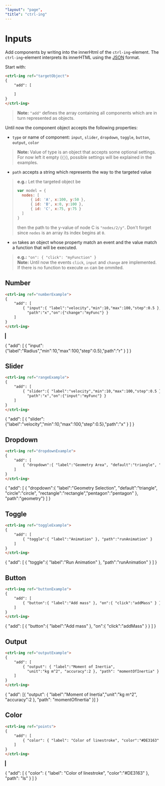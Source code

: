 ```yaml
---
"layout": "page",
"title": "ctrl-ing"
---
```


<script src="./bin/canvasInteractor.js"></script>

# Inputs

Add components by writing into the innerHtml of the `ctrl-ing`-element. The `ctrl-ing`-element interprets its innerHTML using the [JSON](https://developer.mozilla.org/en-US/docs/Web/JavaScript/Reference/Global_Objects/JSON) format.

Start with:

```HTML
<ctrl-ing ref="targetObject">
{
    "add": [

    ]
}
</ctrl-ing>
```

> **Note:** `"add"` defines the array containing all components which are in turn represented as objects.

Until now the component object accepts the following properties:

* `type` or name of component: `input`, `slider`, `dropdown`, `toggle`, `button`, `output`, `color`
> **Note:** Value of type is an object that accepts some optional settings. For now left it empty (`{}`), possible settings will be explained in the examples.
* `path` accepts a string which represents the way to the targeted value
> **e.g.:** Let the targeted object be
> ```JavaScript
> var model = {
>   nodes: [ 
>       { id: 'A', x:100, y:50 },
>       { id: 'B', x:0, y:100 },
>       { id: 'C', x:75, y:75 }
>   ]
> }
> ```
> then the path to the y-value of node C is `"nodes/2/y"`. Don't forget since `nodes` is an array its index begins at `0`.
* `on` takes an object whose property match an event and the value match a function that will be executed.
> **e.g.:** `"on": { "click": "myFunction" }`<br>
> **Note:** Until now the events `click`, `input` and `change` are implemented. If there is no function to execute `on` can be ommited.

## Number <span id="number">

```HTML
<ctrl-ing ref="numberExample">
{
    "add": [
        { "input":{ "label":"velocity","min":10,"max":100,"step":0.5 },
          "path":"x","on":{"change":"myFunc"} }
    ]
}
</ctrl-ing>
```

<canvas id="numberDemo" width="750" height="100" style="border:1px solid black;"></canvas>

<script>
    var circle =  {x:0,y:0,r:60,fs:'lightgreen'};
    const ctxNumEx = document.getElementById('numberDemo').getContext('2d');
    const interactor = canvasInteractor.create(ctxNumEx,{x:175,y:50,cartesian:true});
    const cir = g2().clr().view(interactor.view).grid().cir(circle);
    interactor.on('tick', (e) => { cir.exe(ctxNumEx); })
              .startTimer();
</script>

<ctrl-ing ref="circle">
{
    "add": [ { "input":{"label":"Radius","min":10,"max":100,"step":0.5},"path":"r" } ]
}
</ctrl-ing>

## Slider <span id="slider">

<script>var rangeExample = { x:10 }</script>

```HTML
<ctrl-ing ref="rangeExample">
{
    "add": [
        { "slider":{ "label":"velocity","min":10,"max":100,"step":0.5 },
          "path":"x","on":{"input":"myFunc"} }
    ]
}
</ctrl-ing>
```

<ctrl-ing ref="rangeExample">
{
    "add": [ { "slider":{"label":"velocity","min":10,"max":100,"step":0.5},"path":"x" } ]
}
</ctrl-ing>

## Dropdown <span id="dropdown">

<script>var dropdownExample = { geometry: 'triangle' }</script>

```HTML
<ctrl-ing ref="dropdownExample">
{
    "add": [
        { "dropdown":{ "label":"Geometry Area", "default":"triangle", "circle":"circle", "rectangle":"rectangle","pentagon":"pentagon" }, "path":"geometry" }
    ]
}
</ctrl-ing>
```

<ctrl-ing ref="dropdownExample">
{
    "add": [
        { "dropdown":{ "label":"Geometry Selection", "default":"triangle", "circle":"circle", "rectangle":"rectangle","pentagon":"pentagon" }, "path":"geometry"}
    ]
}
</ctrl-ing>

## Toggle <span id="toggle">

<script>var toggleExample = { runAnimation: false }</script>

```HTML
<ctrl-ing ref="toggleExample">
{
    "add": [ 
        { "toggle":{ "label":"Animation" }, "path":"runAnimation" } 
    ]
}
</ctrl-ing>
```

<ctrl-ing ref="toggleExample">
{
    "add": [ { "toggle":{ "label":"Run Animation" }, "path":"runAnimation" } ]
}
</ctrl-ing>

## Button <span id="button">

<script>var buttonExample = {}</script>

```HTML
<ctrl-ing ref="buttonExample">
{
    "add": [ 
        { "button":{ "label":"Add mass" }, "on":{ "click":"addMass" } } 
    ]
}
</ctrl-ing>
```

<ctrl-ing ref="buttonExample">
{
    "add": [ { "button":{ "label":"Add mass" }, "on":{ "click":"addMass" } } ]
}
</ctrl-ing>

## Output <span id="output">

<script>var outputExample =  {momentOfInertia: 1000.123456789 }</script>

```HTML
<ctrl-ing ref="outputExample">
{
    "add": [ 
        { "output": { "label":"Moment of Inertia",
          "unit":"kg m^2", "accuracy":2 }, "path": "momentOfInertia" }
    ]
}
</ctrl-ing>
```

<ctrl-ing ref="outputExample">
{
    "add": [{ "output": { "label":"Moment of Inertia","unit":"kg m^2", "accuracy":2 }, "path": "momentOfInertia" }]
}
</ctrl-ing>

## Color <span id="color">

```HTML
<ctrl-ing ref="points">
{
    "add": [ 
        { "color": { "label": "Color of linestroke", "color":"#DE3163" }, "path": "ls" }
    ]
}
</ctrl-ing>
```

<canvas id="colorDemo" width="750" height="100" style="border:1px solid black;"></canvas>

<script>
    const ctxColor = document.getElementById('colorDemo').getContext('2d');
    var points = {pts:[{x:200,y:0}],ls:'#DE3163',lw:3};
    //const ply = g2().ply({pts:points,ls:colorExample.color,lw:3});
    const ply = g2().del().clr().view(interactor.view).grid().ply(points);
    let i = 0;
    let forward = true;
    interactor.on('tick', (e) => {
        i+=0.5;
        forward ? points.pts.push({x: Math.cos(Math.PI * i / 60 ) * 200, y: Math.sin(Math.PI * i / 20) * 40}) : points.pts.shift();
        if(points.pts.length === 240 || points.pts.length === 0) { forward = !forward; };
        ply.exe(ctxColor);
        }).startTimer();
</script>

<ctrl-ing ref="points">
{
    "add": [ 
        { "color": { "label": "Color of linestroke", "color":"#DE3163" }, "path": "ls" }
    ]
}
</ctrl-ing>